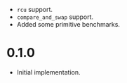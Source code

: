 * `rcu` support.
* `compare_and_swap` support.
* Added some primitive benchmarks.

# 0.1.0

* Initial implementation.
